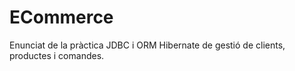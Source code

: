 # ECommerce
Enunciat de la pràctica JDBC i ORM Hibernate de gestió de clients, productes i comandes.
